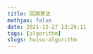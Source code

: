 ```yaml
---
title: 回溯算法
mathjax: false
date: 2021-12-27 13:26:11
tags: [algorithm]
slugs: huisu-algorithm
---
```

